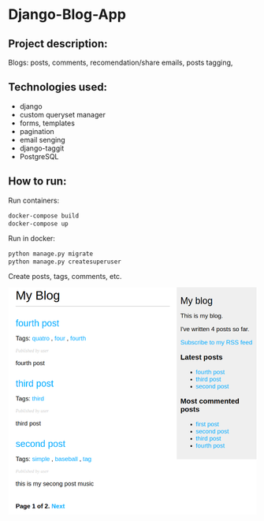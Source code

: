 # Django-Blog-App

## Project description:

Blogs: posts, comments, recomendation/share emails, posts tagging, 

## Technologies used: 

* django
* custom queryset manager
* forms, templates
* pagination
* email senging
* django-taggit
* PostgreSQL

## How to run:

Run containers:

    docker-compose build
    docker-compose up

Run in docker:    

    python manage.py migrate
    python manage.py createsuperuser

Create posts, tags, comments, etc.


![image](https://github.com/DmitryDubovikov/Django-Blog-App/blob/main/blog.png)